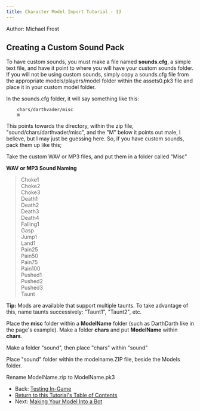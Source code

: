 ```yaml
---
title: Character Model Import Tutorial - 13
---
```


Author: Michael Frost

## Creating a Custom Sound Pack

To have custom sounds, you must make a file named **sounds.cfg**, a
simple text file, and have it point to where you will have your custom
sounds folder. If you will not be using custom sounds, simply copy a
sounds.cfg file from the appropriate models/players/model folder within
the assets0.pk3 file and place it in your custom model folder.

In the sounds.cfg folder, it will say something like this:

```
    chars/darthvader/misc  
    m
```

This points towards the directory, within the zip file,
"sound/chars/darthvader/misc", and the "M" below it points out male, I
believe, but I may just be guessing here. So, if you have custom sounds,
pack them up like this;

Take the custom WAV or MP3 files, and put them in a folder called "Misc"

**WAV or MP3 Sound Naming**

> Choke1  
> Choke2  
> Choke3  
> Death1  
> Death2  
> Death3  
> Death4  
> Falling1  
> Gasp  
> Jump1  
> Land1  
> Pain25  
> Pain50  
> Pain75  
> Pain100  
> Pushed1  
> Pushed2  
> Pushed3  
> Taunt  

**Tip:** Mods are available that support multiple taunts. To take
advantage of this, name taunts successively: "Taunt1", "Taunt2", etc.

Place the **misc** folder within a **ModelName** folder (such as
DarthDarth like in the page's example). Make a folder **chars** and put
**ModelName** within **chars**.

Make a folder "sound", then place "chars" within "sound"

Place "sound" folder within the modelname.ZIP file, beside the Models
folder.

Rename ModelName.zip to ModelName.pk3

* Back: [Testing In-Game](../12_TestingInGame/)
* [Return to this Tutorial's Table of Contents](../)
* Next: [Making Your Model Into a Bot](../14_Bots/)
